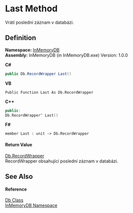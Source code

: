# Last Method


Vrátí poslední záznam v databázi.



## Definition
**Namespace:** <a href="https://gitlab.mff.cuni.cz/teaching/nprg031/2022-summer/student-telcerj/-/tree/master/InMemoryDB/Help/044e8d7f-0f94-a8b4-bd65-529f6359fdf7">InMemoryDB</a>  
**Assembly:** InMemoryDB (in InMemoryDB.exe) Version: 1.0.0

**C#**
``` C#
public Db.RecordWrapper Last()
```
**VB**
``` VB
Public Function Last As Db.RecordWrapper
```
**C++**
``` C++
public:
Db.RecordWrapper^ Last()
```
**F#**
``` F#
member Last : unit -> Db.RecordWrapper 
```



#### Return Value
<a href="https://gitlab.mff.cuni.cz/teaching/nprg031/2022-summer/student-telcerj/-/tree/master/InMemoryDB/Help/15d1f56f-3dc8-30e2-1769-44c8b9a97dea">Db.RecordWrapper</a>  
RecordWrapper obsahující poslední záznam v databázi.

## See Also


#### Reference
<a href="https://gitlab.mff.cuni.cz/teaching/nprg031/2022-summer/student-telcerj/-/tree/master/InMemoryDB/Help/072256a6-4e86-2a0a-723b-934e64bcdb43">Db Class</a>  
<a href="https://gitlab.mff.cuni.cz/teaching/nprg031/2022-summer/student-telcerj/-/tree/master/InMemoryDB/Help/044e8d7f-0f94-a8b4-bd65-529f6359fdf7">InMemoryDB Namespace</a>  
